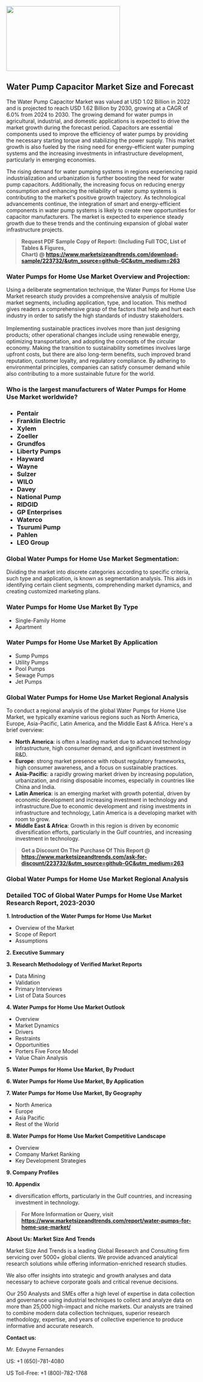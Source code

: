 <p><img class="alignnone size-medium wp-image-20088" src="https://ffe5etoiles.com/wp-content/uploads/2024/12/MST1-300x171.png" alt="" width="300" height="171" /></p><h2>Water Pump Capacitor Market Size and Forecast</h2><p>The Water Pump Capacitor Market was valued at USD 1.02 Billion in 2022 and is projected to reach USD 1.62 Billion by 2030, growing at a CAGR of 6.0% from 2024 to 2030. The growing demand for water pumps in agricultural, industrial, and domestic applications is expected to drive the market growth during the forecast period. Capacitors are essential components used to improve the efficiency of water pumps by providing the necessary starting torque and stabilizing the power supply. This market growth is also fueled by the rising need for energy-efficient water pumping systems and the increasing investments in infrastructure development, particularly in emerging economies. </p><p>The rising demand for water pumping systems in regions experiencing rapid industrialization and urbanization is further boosting the need for water pump capacitors. Additionally, the increasing focus on reducing energy consumption and enhancing the reliability of water pump systems is contributing to the market's positive growth trajectory. As technological advancements continue, the integration of smart and energy-efficient components in water pump systems is likely to create new opportunities for capacitor manufacturers. The market is expected to experience steady growth due to these trends and the continuing expansion of global water infrastructure projects.</p></p><blockquote id="" class=""><strong>Request PDF Sample Copy of Report: (Including Full TOC, List of Tables &amp; Figures, Chart)&nbsp;@&nbsp;<strong><a href="https://www.marketsizeandtrends.com/download-sample/223732/&utm_source=github-GC&utm_medium=263" target="_blank">https://www.marketsizeandtrends.com/download-sample/223732/&utm_source=github-GC&utm_medium=263</a></strong></strong></blockquote><h3 id="" class="">Water Pumps for Home Use Market&nbsp;Overview and Projection:</h3><p id="" class="">Using a deliberate segmentation technique, the Water Pumps for Home Use Market research study provides a comprehensive analysis of multiple market segments, including application, type, and location. This method gives readers a comprehensive grasp of the factors that help and hurt each industry in order to satisfy the high standards of industry stakeholders. <br /> <br />Implementing sustainable practices involves more than just designing products; other operational changes include using renewable energy, optimizing transportation, and adopting the concepts of the circular economy. Making the transition to sustainability sometimes involves large upfront costs, but there are also long-term benefits, such improved brand reputation, customer loyalty, and regulatory compliance. By adhering to environmental principles, companies can satisfy consumer demand while also contributing to a more sustainable future for the world.</p><h3 id="" class="">Who is the largest manufacturers of&nbsp;Water Pumps for Home Use Market worldwide?</h3><h3 class=""><p><ul><li>Pentair </li><li> Franklin Electric </li><li> Xylem </li><li> Zoeller </li><li> Grundfos </li><li> Liberty Pumps </li><li> Hayward </li><li> Wayne </li><li> Sulzer </li><li> WILO </li><li> Davey </li><li> National Pump </li><li> RIDGID </li><li> GP Enterprises </li><li> Waterco </li><li> Tsurumi Pump </li><li> Pahlen </li><li> LEO Group</li></ul></p></h3><h3 id="" class="">Global&nbsp;Water Pumps for Home Use Market Segmentation:</h3><p id="" class="">Dividing the market into discrete categories according to specific criteria, such type and application, is known as segmentation analysis. This aids in identifying certain client segments, comprehending market dynamics, and creating customized marketing plans.</p><h3 id="" class="">Water Pumps for Home Use Market&nbsp;By Type</h3><p><p><ul><li>Single-Family Home</li><li> Apartment</p></li></ul></p></p><h3 id="" class="">Water Pumps for Home Use Market&nbsp;By Application</h3><p class=""><p><ul><li>Sump Pumps</li><li> Utility Pumps</li><li> Pool Pumps</li><li> Sewage Pumps</li><li> Jet Pumps</li></ul></p></p><h3 id="" class="">Global Water Pumps for Home Use Market Regional Analysis</h3><p id="" class="">To conduct a regional analysis of the global Water Pumps for Home Use Market, we typically examine various regions such as North America, Europe, Asia-Pacific, Latin America, and the Middle East &amp; Africa. Here's a brief overview:</p><ul><li><strong>North America</strong>: is often a leading market due to advanced technology infrastructure, high consumer demand, and significant investment in R&amp;D.</li><li><strong>Europe</strong>: strong market presence with robust regulatory frameworks, high consumer awareness, and a focus on sustainable practices.</li><li><strong>Asia-Pacific</strong>: a rapidly growing market driven by increasing population, urbanization, and rising disposable incomes, especially in countries like China and India.</li><li><strong>Latin America</strong>: is an emerging market with growth potential, driven by economic development and increasing investment in technology and infrastructure.Due to economic development and rising investments in infrastructure and technology, Latin America is a developing market with room to grow.</li><li><strong>Middle East &amp; Africa</strong>: Growth in this region is driven by economic diversification efforts, particularly in the Gulf countries, and increasing investment in technology.</li></ul><blockquote id="" class=""><strong>Get a Discount On The Purchase Of This Report @ <strong><a href="https://www.marketsizeandtrends.com/ask-for-discount/223732/&utm_source=github-GC&utm_medium=263" target="_blank">https://www.marketsizeandtrends.com/ask-for-discount/223732/&utm_source=github-GC&utm_medium=263</a></strong></strong></blockquote><h3 id="" class="">Global Water Pumps for Home Use Market Regional Analysis</h3><h3 id="" class="">Detailed TOC of Global Water Pumps for Home Use Market Research Report, 2023-2030</h3><p id="" class=""><strong>1. Introduction of the Water Pumps for Home Use Market</strong></p><ul><li>Overview of the Market</li><li>Scope of Report</li><li>Assumptions</li></ul><p id="" class=""><strong>2. Executive Summary</strong></p><p id="" class=""><strong>3. Research Methodology of Verified Market Reports</strong></p><ul><li>Data Mining</li><li>Validation</li><li>Primary Interviews</li><li>List of Data Sources</li></ul><p id="" class=""><strong>4. Water Pumps for Home Use Market Outlook</strong></p><ul><li>Overview</li><li>Market Dynamics</li><li>Drivers</li><li>Restraints</li><li>Opportunities</li><li>Porters Five Force Model</li><li>Value Chain Analysis</li></ul><p id="" class=""><strong>5. Water Pumps for Home Use Market, By Product</strong></p><p id="" class=""><strong>6. Water Pumps for Home Use Market, By Application</strong></p><p id="" class=""><strong>7. Water Pumps for Home Use Market, By Geography</strong></p><ul><li>North America</li><li>Europe</li><li>Asia Pacific</li><li>Rest of the World</li></ul><p id="" class=""><strong>8. Water Pumps for Home Use Market Competitive Landscape</strong></p><ul><li>Overview</li><li>Company Market Ranking</li><li>Key Development Strategies</li></ul><p id="" class=""><strong>9. Company Profiles</strong></p><p id="" class=""><strong>10. Appendix</strong></p><ul><li>diversification efforts, particularly in the Gulf countries, and increasing investment in technology.</li></ul><blockquote id="" class=""><strong>For More Information or Query, visit <strong><strong><a href="https://www.marketsizeandtrends.com/report/water-pumps-for-home-use-market/" target="_blank">https://www.marketsizeandtrends.com/report/water-pumps-for-home-use-market/</a></strong></strong></strong></blockquote><p id="" class=""><strong>About Us: Market Size And Trends</strong></p><p id="" class="">Market Size And Trends is a leading Global Research and Consulting firm servicing over 5000+ global clients. We provide advanced analytical research solutions while offering information-enriched research studies.</p><p id="" class="">We also offer insights into strategic and growth analyses and data necessary to achieve corporate goals and critical revenue decisions.</p><p id="" class="">Our 250 Analysts and SMEs offer a high level of expertise in data collection and governance using industrial techniques to collect and analyze data on more than 25,000 high-impact and niche markets. Our analysts are trained to combine modern data collection techniques, superior research methodology, expertise, and years of collective experience to produce informative and accurate research.</p><p id="" class=""><strong>Contact us:</strong></p><p id="" class="">Mr. Edwyne Fernandes</p><p id="" class="">US: +1 (650)-781-4080</p><p id="" class="">US Toll-Free: +1 (800)-782-1768</p>
